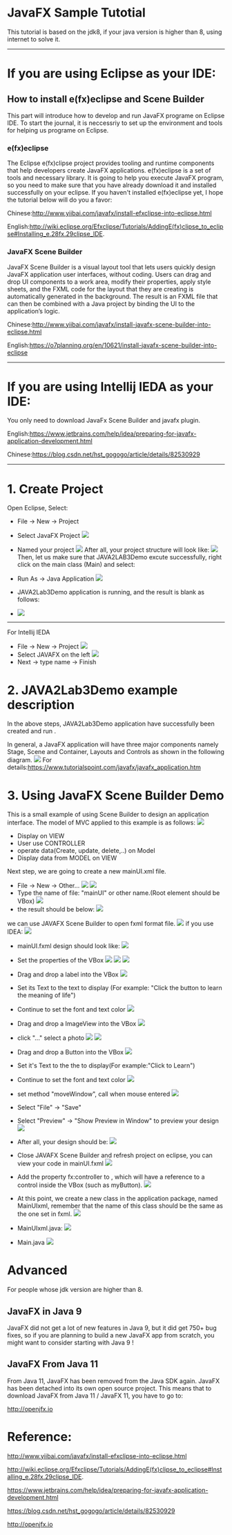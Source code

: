 # JavaFX Sample Tutotial
This tutorial is based on the jdk8, if your java version is higher than 8, using internet to solve it.



------

 # If you are using Eclipse as your IDE:

## How to install e(fx)eclipse and Scene Builder 
   This part will introduce how to develop and run JavaFX programe on Eclipse IDE.
   To start the journal, it is neccessriy to set up the environment and tools for helping us programe on Eclipse. 

### e(fx)eclipse
The Eclipse e(fx)clipse project provides tooling and runtime components that help developers create JavaFX applications. e(fx)eclipse is a set of tools and necessary library. It is going to help you execute JavaFX program, so you need to make sure that you have already download it and installed successfully on your eclipse. If you haven't installed e(fx)eclipse yet, I hope the tutorial below will do you a favor:

   Chinese:http://www.yiibai.com/javafx/install-efxclipse-into-eclipse.html
   
   English:http://wiki.eclipse.org/Efxclipse/Tutorials/AddingE(fx)clipse_to_eclipse#Installing_e.28fx.29clipse_IDE.

### JavaFX Scene Builder
   JavaFX Scene Builder is a visual layout tool that lets users quickly design JavaFX application user interfaces, without coding. Users can drag and drop UI components to a work area, modify their properties, apply style sheets, and the FXML code for the layout that they are creating is automatically generated in the background. The result is an FXML file that can then be combined with a Java project by binding the UI to the application’s logic. 
   
Chinese:http://www.yiibai.com/javafx/install-javafx-scene-builder-into-eclipse.html

English:https://o7planning.org/en/10621/install-javafx-scene-builder-into-eclipse

--------

# If you are using Intellij IEDA as your IDE:

You only need to download JavaFx Scene Builder and javafx plugin.

English:https://www.jetbrains.com/help/idea/preparing-for-javafx-application-development.html

Chinese:https://blog.csdn.net/hst_gogogo/article/details/82530929

-------

# 1. Create Project

Open Eclipse, Select:
- File -> New -> Project

- Select JavaFX Project
![](Picture1.png)
- Named your project
![](Picture2.png)
After all, your project structure will look like:
![](Picture3.png)
Then, let us make sure that JAVA2LAB3Demo excute successfully, right click on the main class (Main) and select:
- Run As -> Java Application
 ![](Picture4.png)
- JAVA2Lab3Demo application is running, and the result is blank  as follows:
- ![](Picture5.png)
------
For Intellij IEDA
- File -> New -> Project
![](picture34.png)
- Select JAVAFX on the left
![](picture35.png)
- Next -> type name -> Finish


# 2. JAVA2Lab3Demo example description
In the above steps, JAVA2Lab3Demo application have successfully been created and run .

In general, a JavaFX application will have three major components namely Stage, Scene and Container, Layouts and Controls as shown in the following diagram.
![](Picture6.png)
For details:https://www.tutorialspoint.com/javafx/javafx_application.htm

# 3. Using JavaFX Scene Builder Demo
This is a small example of using Scene Builder to design an application interface. The model of MVC applied to this example is as follows:
![](Picture8.png)
- Display on VIEW
- User use CONTROLLER
- operate data(Create, update, delete,..) on Model
- Display data from MODEL on VIEW

Next step, we are going to create a new mainUI.xml file.
- File -> New -> Other…
![](Picture9.png)
![](Picture10.png)
- Type the name of file: "mainUI" or other name.(Root element should be VBox)
![](Picture11.png)
- the result should be below:
![](Picture12.png)

we can use JAVAFX Scene Builder to open fxml format file.
![](Picture13.png)
if you use IDEA:
![](picture33.png)
- mainUI.fxml design should look like:
![](Picture14.png)

- Set the properties of the VBox
![](Picture15.png)
![](Picture16.png)
![](Picture17.png)
- Drag and drop a label into the VBox 
![](Picture18.png)


- Set its Text to the text to display (For example: "Click the button to learn the meaning of life")
- Continue to set the font and text color 
![](Picture19.png)
- Drag and drop a ImageView into the VBox
![](Picture20.png)
- click "..." select a photo
![](Picture21.png)
![](Picture22.png)

- Drag and drop a Button into the VBox
![](Picture23.png)

- Set it's Text to the the to display(For example:"Click to Learn")

- Continue to set the font and text color
![](Picture24.png)
- set method "moveWindow", call when mouse entered
![](Picture25.png)

- Select "File" -> "Save" 
- Select "Preview" -> "Show Preview in Window" to preview your design
![](Picture26.png)

- After all, your design should be:
![](Picture27.png)

- Close JAVAFX Scene Builder and refresh project on eclipse, you can view your code in mainUI.fxml
![](Picture28.png)

- Add the property fx:controller to <VBox>, which will have a reference to a control inside the VBox (such as myButton).
![](Picture29.png)

- At this point, we create a new class in the application package, named MainUIxml, remember that the name of this class should be the same as the one set in fxml.
![](Picture30.png)
- MainUIxml.java:
![](Picture31.png)
- Main.java
![](Picture32.png)







# Advanced
For people whose jdk version are higher than 8.
## JavaFX in Java 9
JavaFX did not get a lot of new features in Java 9, but it did get 750+ bug fixes, so if you are planning to build a new JavaFX app from scratch, you might want to consider starting with Java 9 !

## JavaFX From Java 11
From Java 11, JavaFX has been removed from the Java SDK again. JavaFX has been detached into its own open source project. This means that to download JavaFX from Java 11 / JavaFX 11, you have to go to:

http://openjfx.io


# Reference:

http://www.yiibai.com/javafx/install-efxclipse-into-eclipse.html

http://wiki.eclipse.org/Efxclipse/Tutorials/AddingE(fx)clipse_to_eclipse#Installing_e.28fx.29clipse_IDE.

https://www.jetbrains.com/help/idea/preparing-for-javafx-application-development.html

https://blog.csdn.net/hst_gogogo/article/details/82530929

http://openjfx.io
